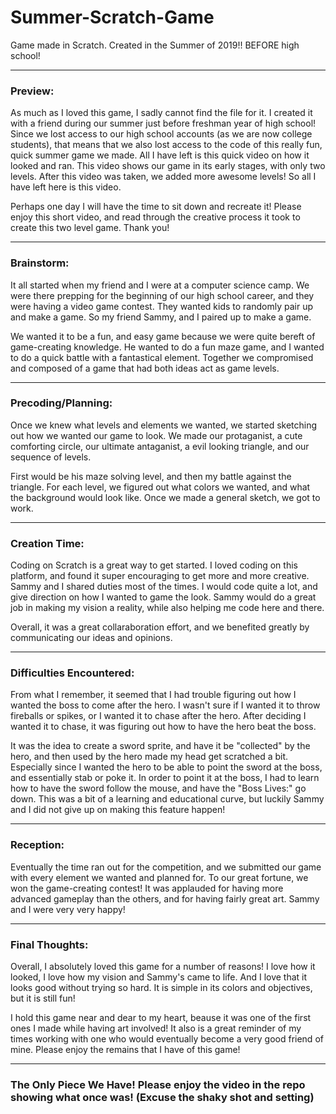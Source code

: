 # Summer-Scratch-Game

Game made in Scratch. Created in the Summer of 2019!! BEFORE high school!

---

### Preview:

As much as I loved this game, I sadly cannot find the file for it. I created it with a friend during our summer just before freshman year of high school! Since we lost access to our high school accounts (as we are now college students), that means that we also lost access to the code of this really fun, quick summer game we made. All I have left is this quick video on how it looked and ran. This video shows our game in its early stages, with only two levels. After this video was taken, we added more awesome levels! So all I have left here is this video. 

Perhaps one day I will have the time to sit down and recreate it! Please enjoy this short video, and read through the creative process it took to create this two level game. Thank you!

---

### Brainstorm:

It all started when my friend and I were at a computer science camp. We were there prepping for the beginning of our high school career, and they were having a video game contest. They wanted kids to randomly pair up and make a game. So my friend Sammy, and I paired up to make a game. 

We wanted it to be a fun, and easy game because we were quite bereft of game-creating knowledge. He wanted to do a fun maze game, and I wanted to do a quick battle with a fantastical element. Together we compromised and composed of a game that had both ideas act as game levels.

---

### Precoding/Planning:

Once we knew what levels and elements we wanted, we started sketching out how we wanted our game to look. We made our protaganist, a cute comforting circle, our ultimate antaganist, a evil looking triangle, and our sequence of levels.

First would be his maze solving level, and then my battle against the triangle. For each level, we figured out what colors we wanted, and what the background would look like. Once we made a general sketch, we got to work.

---

### Creation Time:

Coding on Scratch is a great way to get started. I loved coding on this platform, and found it super encouraging to get more and more creative. Sammy and I shared duties most of the times. I would code quite a lot, and give direction on how I wanted to game the look. Sammy would do a great job in making my vision a reality, while also helping me code here and there. 

Overall, it was a great collaraboration effort, and we benefited greatly by communicating our ideas and opinions.

---

### Difficulties Encountered:

From what I remember, it seemed that I had trouble figuring out how I wanted the boss to come after the hero. I wasn't sure if I wanted it to throw fireballs or spikes, or I wanted it to chase after the hero. After deciding I wanted it to chase, it was figuring out how to have the hero beat the boss. 

It was the idea to create a sword sprite, and have it be "collected" by the hero, and then used by the hero made my head get scratched a bit. Especially since I wanted the hero to be able to point the sword at the boss, and essentially stab or poke it. In order to point it at the boss, I had to learn how to have the sword follow the mouse, and have the "Boss Lives:" go down. This was a bit of a learning and educational curve, but luckily Sammy and I did not give up on making this feature happen!

---

### Reception:

Eventually the time ran out for the competition, and we submitted our game with every element we wanted and planned for. To our great fortune, we won the game-creating contest! It was applauded for having more advanced gameplay than the others, and for having fairly great art. Sammy and I were very very happy!

---

### Final Thoughts:

Overall, I absolutely loved this game for a number of reasons! I love how it looked, I love how my vision and Sammy's came to life. And I love that it looks good without trying so hard. It is simple in its colors and objectives, but it is still fun! 

I hold this game near and dear to my heart, beause it was one of the first ones I made while having art involved! It also is a great reminder of my times working with one who would eventually become a very good friend of mine. Please enjoy the remains that I have of this game!

---

### The Only Piece We Have! Please enjoy the video in the repo showing what once was! (Excuse the shaky shot and setting)

